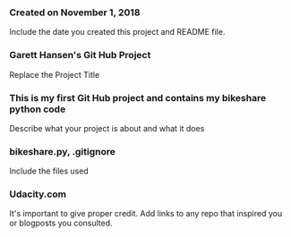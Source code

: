### Created on November 1, 2018
Include the date you created this project and README file.

### Garett Hansen's Git Hub Project
Replace the Project Title

### This is my first Git Hub project and contains my bikeshare python code
Describe what your project is about and what it does

### bikeshare.py, .gitignore
Include the files used

### Udacity.com
It's important to give proper credit. Add links to any repo that inspired you or blogposts you consulted.
